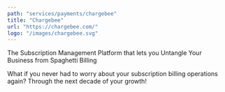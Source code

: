 ```yaml
---
path: "services/payments/chargebee"
title: "Chargebee"
url: "https://chargebee.com/"
logo: "/images/chargebee.svg"
---
```


The Subscription Management Platform that lets you Untangle Your Business from Spaghetti Billing

What if you never had to worry about your subscription billing operations again? Through the next decade of your growth! 